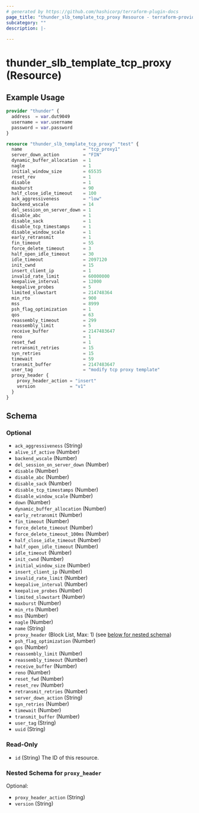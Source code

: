 ```yaml
---
# generated by https://github.com/hashicorp/terraform-plugin-docs
page_title: "thunder_slb_template_tcp_proxy Resource - terraform-provider-thunder"
subcategory: ""
description: |-
  
---
```


# thunder_slb_template_tcp_proxy (Resource)



## Example Usage

```terraform
provider "thunder" {
  address  = var.dut9049
  username = var.username
  password = var.password
}

resource "thunder_slb_template_tcp_proxy" "test" {
  name                       = "tcp_proxy1"
  server_down_action         = "FIN"
  dynamic_buffer_allocation  = 1
  nagle                      = 1
  initial_window_size        = 65535
  reset_rev                  = 1
  disable                    = 1
  maxburst                   = 90
  half_close_idle_timeout    = 100
  ack_aggressiveness         = "low"
  backend_wscale             = 14
  del_session_on_server_down = 1
  disable_abc                = 1
  disable_sack               = 1
  disable_tcp_timestamps     = 1
  disable_window_scale       = 1
  early_retransmit           = 1
  fin_timeout                = 55
  force_delete_timeout       = 3
  half_open_idle_timeout     = 30
  idle_timeout               = 2097120
  init_cwnd                  = 15
  insert_client_ip           = 1
  invalid_rate_limit         = 60000000
  keepalive_interval         = 12000
  keepalive_probes           = 5
  limited_slowstart          = 214748364
  min_rto                    = 900
  mss                        = 8999
  psh_flag_optimization      = 1
  qos                        = 63
  reassembly_timeout         = 299
  reassembly_limit           = 5
  receive_buffer             = 2147483647
  reno                       = 1
  reset_fwd                  = 1
  retransmit_retries         = 15
  syn_retries                = 15
  timewait                   = 59
  transmit_buffer            = 2147483647
  user_tag                   = "modify tcp proxy template"
  proxy_header {
    proxy_header_action = "insert"
    version             = "v1"
  }
}
```

<!-- schema generated by tfplugindocs -->
## Schema

### Optional

- `ack_aggressiveness` (String)
- `alive_if_active` (Number)
- `backend_wscale` (Number)
- `del_session_on_server_down` (Number)
- `disable` (Number)
- `disable_abc` (Number)
- `disable_sack` (Number)
- `disable_tcp_timestamps` (Number)
- `disable_window_scale` (Number)
- `down` (Number)
- `dynamic_buffer_allocation` (Number)
- `early_retransmit` (Number)
- `fin_timeout` (Number)
- `force_delete_timeout` (Number)
- `force_delete_timeout_100ms` (Number)
- `half_close_idle_timeout` (Number)
- `half_open_idle_timeout` (Number)
- `idle_timeout` (Number)
- `init_cwnd` (Number)
- `initial_window_size` (Number)
- `insert_client_ip` (Number)
- `invalid_rate_limit` (Number)
- `keepalive_interval` (Number)
- `keepalive_probes` (Number)
- `limited_slowstart` (Number)
- `maxburst` (Number)
- `min_rto` (Number)
- `mss` (Number)
- `nagle` (Number)
- `name` (String)
- `proxy_header` (Block List, Max: 1) (see [below for nested schema](#nestedblock--proxy_header))
- `psh_flag_optimization` (Number)
- `qos` (Number)
- `reassembly_limit` (Number)
- `reassembly_timeout` (Number)
- `receive_buffer` (Number)
- `reno` (Number)
- `reset_fwd` (Number)
- `reset_rev` (Number)
- `retransmit_retries` (Number)
- `server_down_action` (String)
- `syn_retries` (Number)
- `timewait` (Number)
- `transmit_buffer` (Number)
- `user_tag` (String)
- `uuid` (String)

### Read-Only

- `id` (String) The ID of this resource.

<a id="nestedblock--proxy_header"></a>
### Nested Schema for `proxy_header`

Optional:

- `proxy_header_action` (String)
- `version` (String)



